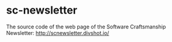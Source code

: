 # sc-newsletter
The source code of the web page of the Software Craftsmanship Newsletter: http://scnewsletter.divshot.io/
